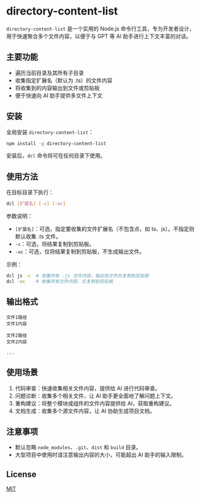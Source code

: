 # directory-content-list

`directory-content-list` 是一个实用的 Node.js 命令行工具，专为开发者设计，用于快速聚合多个文件内容，以便于与 GPT 等 AI 助手进行上下文丰富的对话。

## 主要功能

- 遍历当前目录及其所有子目录
- 收集指定扩展名（默认为 .ts）的文件内容
- 将收集到的内容输出到文件或剪贴板
- 便于快速向 AI 助手提供多文件上下文

## 安装

全局安装 `directory-content-list`：

```bash
npm install -g directory-content-list
```

安装后，`dcl` 命令将可在任何目录下使用。

## 使用方法

在目标目录下执行：

```bash
dcl [扩展名] [-c] [-oc]
```

参数说明：
- `[扩展名]`：可选，指定要收集的文件扩展名（不包含点，如 ts、js）。不指定则默认收集 .ts 文件。
- `-c`：可选，将结果复制到剪贴板。
- `-oc`：可选，仅将结果复制到剪贴板，不生成输出文件。

示例：
```bash
dcl js -c  # 收集所有 .js 文件内容，输出到文件并复制到剪贴板
dcl -oc    # 收集所有文件内容，仅复制到剪贴板
```

## 输出格式

```
文件1路径
文件1内容

文件2路径
文件2内容

...
```

## 使用场景

1. 代码审查：快速收集相关文件内容，提供给 AI 进行代码审查。
2. 问题诊断：收集多个相关文件，让 AI 助手更全面地了解问题上下文。
3. 重构建议：将整个模块或组件的文件内容提供给 AI，获取重构建议。
4. 文档生成：收集多个源文件内容，让 AI 协助生成项目文档。

## 注意事项

- 默认忽略 `node_modules`、`.git`、`dist` 和 `build` 目录。
- 大型项目中使用时请注意输出内容的大小，可能超出 AI 助手的输入限制。

## License

[MIT](./LICENSE)
